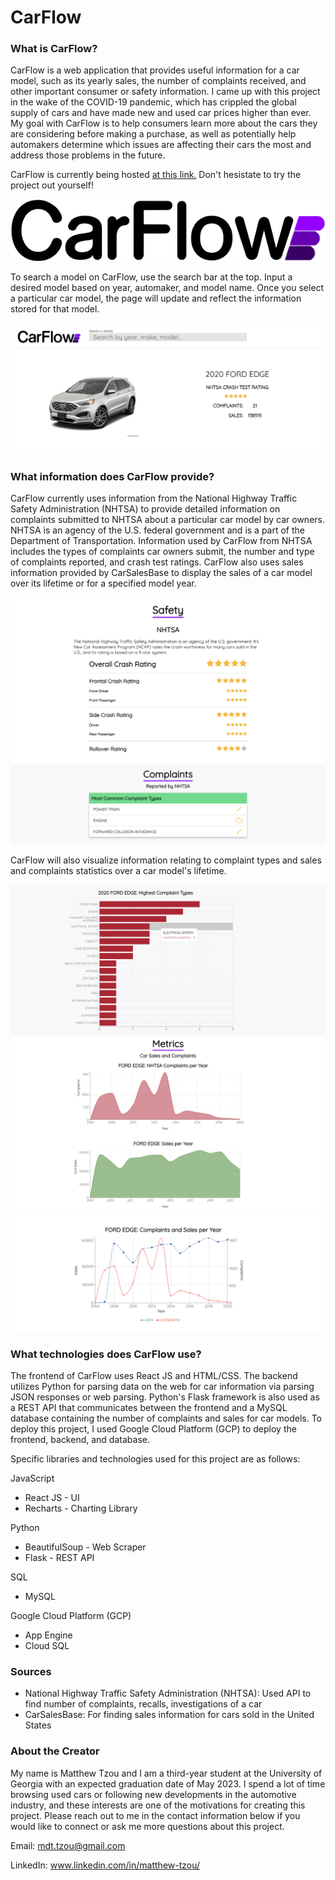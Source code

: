 # CarFlow

### What is CarFlow?
CarFlow is a web application that provides useful information for a car model, such as its yearly sales, the number of complaints received, and other important consumer or safety information. I came up with this project in the wake of the COVID-19 pandemic, which has crippled the global supply of cars and have made new and used car prices higher than ever. My goal with CarFlow is to help consumers learn more about the cars they are considering before making a purchase, as well as potentially help automakers determine which issues are affecting their cars the most and address those problems in the future.

CarFlow is currently being hosted [at this link.](https://carflow-frontend.ue.r.appspot.com/) Don't hesistate to try the project out yourself!

![carflowlogo](frontend/src/resources/carflowwhite.png)

To search a model on CarFlow, use the search bar at the top. Input a desired model based on year, automaker, and model name. Once you select a particular car model, the page will update and reflect the information stored for that model.

![homepage](frontend/src/resources/homepage.png)

### What information does CarFlow provide?
CarFlow currently uses information from the National Highway Traffic Safety Administration (NHTSA) to provide detailed information on complaints submitted to NHTSA about a particular car model by car owners. NHTSA is an agency of the U.S. federal government and is a part of the Department of Transportation. Information used by CarFlow from NHTSA includes the types of complaints car owners submit, the number and type of complaints reported, and crash test ratings. CarFlow also uses sales information provided by CarSalesBase to display the sales of a car model over its lifetime or for a specified model year.

![safety](frontend/src/resources/safetypage.png)
![common](frontend/src/resources/commoncomplaints.png)

CarFlow will also visualize information relating to complaint types and sales and complaints statistics over a car model's lifetime.

![highest](frontend/src/resources/highestcomplaints.png)
![metrics](frontend/src/resources/metricspage.png)
![combo](frontend/src/resources/sales-complaints-chart.png)

### What technologies does CarFlow use?
The frontend of CarFlow uses React JS and HTML/CSS. The backend utilizes Python for parsing data on the web for car information via parsing JSON responses or web parsing. Python's Flask framework is also used as a REST API that communicates between the frontend and a MySQL database containing the number of complaints and sales for car models. To deploy this project, I used Google Cloud Platform (GCP) to deploy the frontend, backend, and database.

Specific libraries and technologies used for this project are as follows:

JavaScript
- React JS - UI
- Recharts - Charting Library

Python
- BeautifulSoup - Web Scraper
- Flask - REST API

SQL
- MySQL

Google Cloud Platform (GCP)
- App Engine
- Cloud SQL

### Sources
- National Highway Traffic Safety Administration (NHTSA): Used API to find number of complaints, recalls, investigations of a car
- CarSalesBase: For finding sales information for cars sold in the United States

### About the Creator
My name is Matthew Tzou and I am a third-year student at the University of Georgia with an expected graduation date of May 2023. I spend a lot of time browsing used cars or following new developments in the automotive industry, and these interests are one of the motivations for creating this project. Please reach out to me in the contact information below if you would like to connect or ask me more questions about this project.

Email: mdt.tzou@gmail.com

LinkedIn: www.linkedin.com/in/matthew-tzou/

